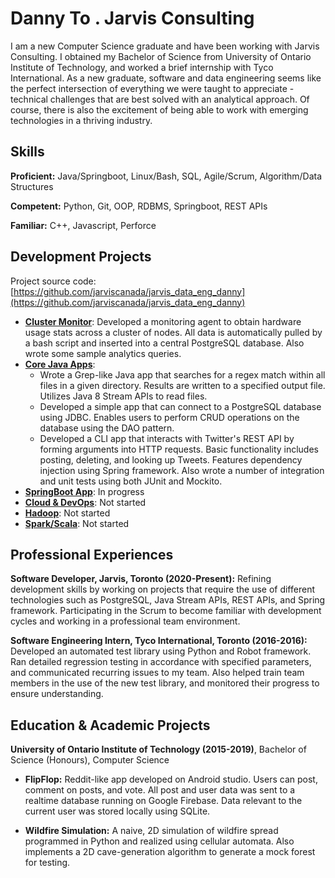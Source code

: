 # Danny To . Jarvis Consulting

I am a new Computer Science graduate and have been working with Jarvis Consulting. I obtained my Bachelor of Science from University of Ontario Institute of Technology, and worked a brief internship with Tyco International. As a new graduate, software and data engineering seems like the perfect intersection of everything we were taught to appreciate - technical challenges that are best solved with an analytical approach. Of course, there is also the excitement of being able to work with emerging technologies in a thriving industry.
    
## Skills

**Proficient:** Java/Springboot, Linux/Bash, SQL, Agile/Scrum, Algorithm/Data Structures

**Competent:** Python, Git, OOP, RDBMS, Springboot, REST APIs

**Familiar:** C++, Javascript, Perforce

## Development Projects

Project source code: [https://github.com/jarviscanada/jarvis_data_eng_danny](https://github.com/jarviscanada/jarvis_data_eng_danny)

- **[Cluster Monitor](./linux_sql)**: Developed a monitoring agent to obtain hardware usage stats across a cluster of nodes. All data is automatically pulled by a bash script and inserted into a central PostgreSQL database. Also wrote some sample analytics queries.
- **[Core Java Apps](./core_java)**: 
     - Wrote a Grep-like Java app that searches for a regex match within all files in a given directory. Results are written to a specified output file. Utilizes Java 8 Stream APIs to read files.
     - Developed a simple app that can connect to a PostgreSQL database using JDBC. Enables users to perform CRUD operations on the database using the DAO pattern.
     - Developed a CLI app that interacts with Twitter's REST API by forming arguments into HTTP requests. Basic functionality includes posting, deleting, and looking up Tweets. Features dependency injection using Spring framework. Also wrote a number of integration and unit tests using both JUnit and Mockito.  
- **[SpringBoot App](./springboot)**: In progress
- **[Cloud & DevOps](./cloud_devops)**: Not started
- **[Hadoop](./hadoop)**: Not started
- **[Spark/Scala](./spark)**:  Not started

## Professional Experiences  

**Software Developer, Jarvis, Toronto (2020-Present):** Refining development skills by working on projects that require the use of different technologies such as PostgreSQL, Java Stream APIs, REST APIs, and Spring framework. Participating in the Scrum to become familiar with development cycles and working in a professional team environment.

**Software Engineering Intern, Tyco International, Toronto (2016-2016):** Developed an automated test library using Python and Robot framework. Ran detailed regression testing in accordance with specified parameters, and communicated recurring issues to my team. Also helped train team members in the use of the new test library, and monitored their progress to ensure understanding.  

## Education & Academic Projects

**University of Ontario Institute of Technology (2015-2019)**, Bachelor of Science (Honours), Computer Science  

- **FlipFlop:** Reddit-like app developed on Android studio. Users can post, comment on posts, and vote. All post and user data was sent to a realtime database running on Google Firebase. Data relevant to the current user was stored locally using SQLite.

- **Wildfire Simulation:** A naive, 2D simulation of wildfire spread programmed in Python and realized using cellular automata. Also implements a 2D cave-generation algorithm to generate a mock forest for testing.  

